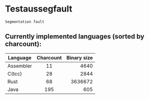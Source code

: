 # Testaussegfault
`Segmentation fault`

## Currently implemented languages (sorted by charcount):

| Language  | Charcount | Binary size |
|-----------|:---------:|------------:|
| Assembler |    11     |        4640 |
| C(tcc)    |    28     |        2844 |
| Rust      |    68     |     3636672 |
| Java      |    195    |         605 |
